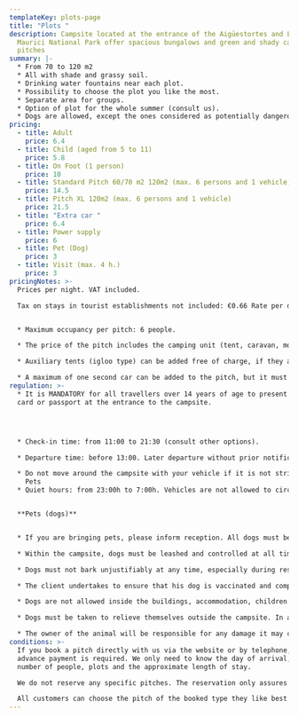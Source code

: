 ```yaml
---
templateKey: plots-page
title: "Plots "
description: Campsite located at the entrance of the Aigüestortes and Lake Sant
  Maurici National Park offer spacious bungalows and green and shady camping
  pitches
summary: |-
  * From 70 to 120 m2
  * All with shade and grassy soil.
  * Drinking water fountains near each plot.
  * Possibility to choose the plot you like the most.
  * Separate area for groups.
  * Option of plot for the whole summer (consult us).
  * Dogs are allowed, except the ones considered as potentially dangerous.
pricing:
  - title: Adult
    price: 6.4
  - title: Child (aged from 5 to 11)
    price: 5.8
  - title: On Foot (1 person)
    price: 10
  - title: Standard Pitch 60/70 m2 120m2 (max. 6 persons and 1 vehicle)
    price: 14.5
  - title: Pitch XL 120m2 (max. 6 persons and 1 vehicle)
    price: 21.5
  - title: "Extra car "
    price: 6.4
  - title: Power supply
    price: 6
  - title: Pet (Dog)
    price: 3
  - title: Visit (max. 4 h.)
    price: 3
pricingNotes: >-
  Prices per night. VAT included.

  Tax on stays in tourist establishments not included: €0.66 Rate per day per person aged over 16, with a maximum of 7 days.


  * Maximum occupancy per pitch: 6 people.

  * The price of the pitch includes the camping unit (tent, caravan, motorhome...) and a vehicle, which is parked on the pitch.

  * Auxiliary tents (igloo type) can be added free of charge, if they are set  within the boundaries of the pitch.

  * A maximum of one second car can be added to the pitch, but it must be registered and paid according to  the current rate, and it must be parked within the boundaries of the pitch. If you park on another pitch you will have to pay the rate of the extra pitch you are occupying.
regulation: >-
  * It is MANDATORY for all travellers over 14 years of age to present their ID
  card or passport at the entrance to the campsite.




  * Check-in time: from 11:00 to 21:30 (consult other options).

  * Departure time: before 13:00. Later departure without prior notification to reception will incur the cost of an additional night.

  * Do not move around the campsite with your vehicle if it is not strictly necessary.
    Pets
  * Quiet hours: from 23:00h to 7:00h. Vehicles are not allowed to circulate between 11 p.m. and 7 a.m.


  **Pets (dogs)**


  * If you are bringing pets, please inform reception. All dogs must be registered at the time of check-in and their stay is subject to the payment of the corresponding fee.

  * Within the campsite, dogs must be leashed and controlled at all time and may never occupy or pass through a pitch that does not belong to their owner.

  * Dogs must not bark unjustifiably at any time, especially during rest hours.

  * The client undertakes to ensure that his dog is vaccinated and complies with the phytosanitary conditions established by law.

  * Dogs are not allowed inside the buildings, accommodation, children's playground and swimming pool.

  * Dogs must be taken to relieve themselves outside the campsite. In any case, the owners must collect the excrements of their animals and deposit them in a bag in the waste container.

  * The owner of the animal will be responsible for any damage it may cause to the rest of the campers and their property as well as to the campsite facilities.
conditions: >-
  If you book a pitch directly with us via the website or by telephone, no
  advance payment is required. We only need to know the day of arrival, the
  number of people, plots and the approximate length of stay.

  We do not reserve any specific pitches. The reservation only assures you of a place in case the campsite is full.

  All customers can choose the pitch of the booked type they like best from all available pitches only at the time of their arrival.
---
```

